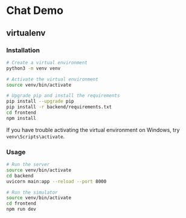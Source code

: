 # Chat Demo

## virtualenv

### Installation

```bash
# Create a virtual environment
python3 -m venv venv

# Activate the virtual environment
source venv/bin/activate

# Upgrade pip and install the requirements
pip install --upgrade pip
pip install -r backend/requirements.txt
cd frontend
npm install
```

If you have trouble activating the virtual environment on Windows, try `venv\Scripts\activate`.

### Usage

```bash
# Run the server
source venv/bin/activate
cd backend
uvicorn main:app --reload --port 8000

# Run the simulator
source venv/bin/activate
cd frontend
npm run dev
```
